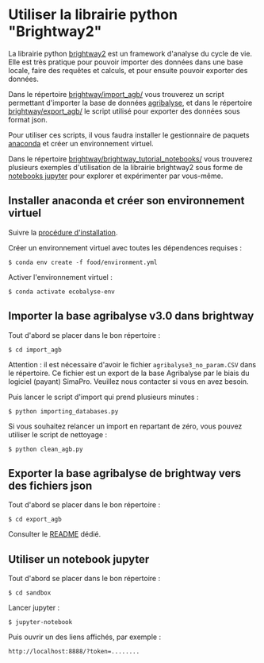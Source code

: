 # Utiliser la librairie python "Brightway2"

La librairie python [brightway2](https://brightway.dev/) est un framework
d'analyse du cycle de vie. Elle est très pratique pour pouvoir importer des
données dans une base locale, faire des requêtes et calculs, et pour ensuite
pouvoir exporter des données.

Dans le répertoire [brightway/import_agb/](import_agb/) vous trouverez
un script permettant d'importer la base de données
[agribalyse](https://agribalyse.ademe.fr/), et dans le répertoire
[brightway/export_agb/](export_agb/) le script utilisé pour exporter
des données sous format json.

Pour utiliser ces scripts, il vous faudra installer le gestionnaire de paquets
[anaconda](https://docs.conda.io/projects/conda/en/latest/) et créer un
environnement virtuel.

Dans le répertoire
[brightway/brightway_tutorial_notebooks/](brightway_tutorial_notebooks/)
vous trouverez plusieurs exemples d'utilisation de la librairie brightway2 sous
forme de [notebooks jupyter](https://jupyter.org/) pour explorer et expérimenter
par vous-même.

## Installer anaconda et créer son environnement virtuel

Suivre la [procédure d'installation](https://docs.conda.io/projects/conda/en/latest/user-guide/install/index.html).

Créer un environnement virtuel avec toutes les dépendences requises :

    $ conda env create -f food/environment.yml

Activer l'environnement virtuel :

    $ conda activate ecobalyse-env

## Importer la base agribalyse v3.0 dans brightway

Tout d'abord se placer dans le bon répertoire :

    $ cd import_agb

Attention : il est nécessaire d'avoir le fichier `agribalyse3_no_param.CSV` dans
le répertoire. Ce fichier est un export de la base Agribalyse par le biais du
logiciel (payant) SimaPro. Veuillez nous contacter si vous en avez besoin.

Puis lancer le script d'import qui prend plusieurs minutes :

    $ python importing_databases.py

Si vous souhaitez relancer un import en repartant de zéro, vous pouvez utiliser
le script de nettoyage :

    $ python clean_agb.py

## Exporter la base agribalyse de brightway vers des fichiers json

Tout d'abord se placer dans le bon répertoire :

    $ cd export_agb

Consulter le [README](export_agb/README.md) dédié.

## Utiliser un notebook jupyter

Tout d'abord se placer dans le bon répertoire :

    $ cd sandbox

Lancer jupyter :

    $ jupyter-notebook

Puis ouvrir un des liens affichés, par exemple :

    http://localhost:8888/?token=........
